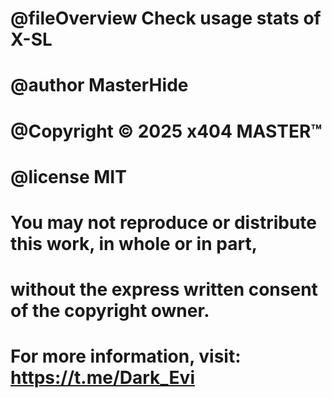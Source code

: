 # @fileOverview Check usage stats of X-SL
# @author MasterHide
# @Copyright © 2025 x404 MASTER™
# @license MIT
#
# You may not reproduce or distribute this work, in whole or in part, 
# without the express written consent of the copyright owner.
#
# For more information, visit: https://t.me/Dark_Evi
